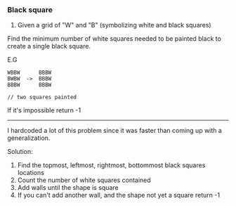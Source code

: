 ### Black square

1. Given a grid of "W" and "B" (symbolizing white and black squares)

Find the minimum number of white squares needed to be painted black to create a
single black square.

E.G

    WBBW      BBBW
    BWBW  ->  BBBW
    BBBW      BBBW

    // two squares painted

If it's impossible return -1

-------------

I hardcoded a lot of this problem since it was faster than coming up with a
generalization.

Solution:

1. Find the topmost, leftmost, rightmost, bottommost black squares locations
2. Count the number of white squares contained
3. Add walls until the shape is square
4. If you can't add another wall, and the shape not yet a square return -1
